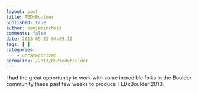 ```yaml
---
layout: post
title: TEDxBoulder
published: true
author: benjaminchait
comments: false
date: 2013-09-23 04:09:10
tags: [ ]
categories:
    - uncategorized
permalink: /2013/09/tedxboulder
---
```

I had the great opportunity to work with some incredible folks in the Boulder community these past few weeks to produce TEDxBoulder 2013.
